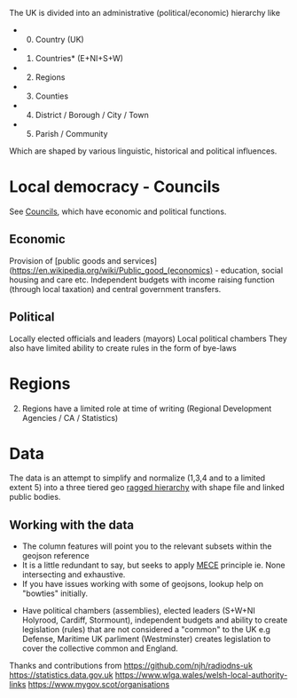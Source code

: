 The UK is divided into an administrative (political/economic) hierarchy like

- 0. Country (UK)
- 1. Countries* (E+NI+S+W)
- 2. Regions
- 3. Counties
- 4. District / Borough / City / Town
- 5. Parish / Community

Which are shaped by various linguistic, historical and political influences.

# Local democracy - Councils
See [Councils](https://www.gov.uk/understand-how-your-council-works), which have economic and political functions.

## Economic
Provision of [public goods and services](https://en.wikipedia.org/wiki/Public_good_(economics) - education, social housing and care etc.
Independent budgets with income raising function (through local taxation) and central government transfers.

## Political
Locally elected officials and leaders (mayors)
Local political chambers
They also have limited ability to create rules in the form of bye-laws

# Regions
2. Regions have a limited role at time of writing (Regional Development Agencies / CA / Statistics)

# Data
The data is an attempt to simplify and normalize (1,3,4 and to a limited extent 5) into
a three tiered geo [ragged hierarchy](https://docs.microsoft.com/en-us/analysis-services/multidimensional-models/user-defined-hierarchies-ragged-hierarchies?redirectedfrom=MSDN&view=asallproducts-allversions&viewFallbackFrom=sql-server-ver15) with shape file and linked public bodies.

## Working with the data

- The column features will point you to the relevant subsets within the geojson reference
- It is a little redundant to say, but seeks to apply [MECE](https://en.wikipedia.org/wiki/MECE_principle) principle ie. None intersecting and exhaustive.
- If you have issues working with some of geojsons, lookup help on "bowties" initially.

* Have political chambers (assemblies), elected leaders (S+W+NI Holyrood, Cardiff, Stormount), independent budgets and ability to create legislation (rules) that are not considered a "common" to the UK e.g Defense, Maritime
UK parliment (Westminster) creates legislation to cover the collective common and England.

Thanks and contributions from
https://github.com/njh/radiodns-uk
https://statistics.data.gov.uk
https://www.wlga.wales/welsh-local-authority-links
https://www.mygov.scot/organisations